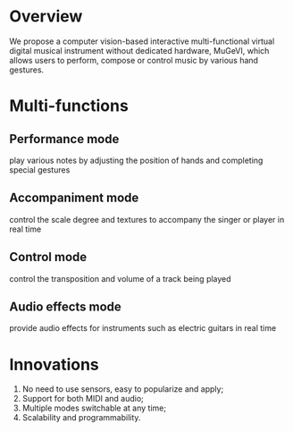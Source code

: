 # Overview
We propose a computer vision-based interactive multi-functional virtual digital musical instrument without dedicated hardware, MuGeVI, which allows users to perform, compose or control music by various hand gestures.
# Multi-functions
## Performance mode
play various notes by adjusting the position of hands and completing special gestures 
## Accompaniment mode
control the scale degree and textures to accompany the singer or player in real time
## Control mode
control the transposition and volume of a track being played
## Audio effects mode
provide audio effects for instruments such as electric guitars in real time
# Innovations
1. No need to use sensors, easy to popularize and apply;
2. Support for both MIDI and audio;
3. Multiple modes switchable at any time;
4. Scalability and programmability.
